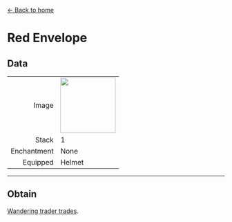 [← Back to home](../)
# Red Envelope

## Data
<table>
    <tr><td align="end">Image</td><td><img src="https://i.imgur.com/pZimoHQ.png" width="128"/></td></tr>
    <tr><td align="end">Stack</td><td>1</td></tr>
    <tr><td align="end">Enchantment</td><td>None</td></tr>
    <tr><td align="end">Equipped</td><td>Helmet</td></tr>
</table>

---

## Obtain
[Wandering trader trades](../feature/enhanced_wandering_trader.md).

